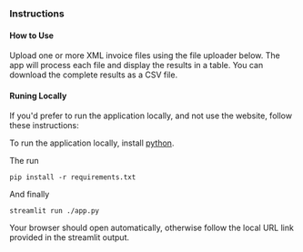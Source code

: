    
### Instructions
    
#### How to Use
Upload one or more XML invoice files using the file uploader below. 
The app will process each file and display the results in a table. 
You can download the complete results as a CSV file.

#### Runing Locally
If you'd prefer to run the application locally, and not use the website, follow these instructions:

To run the application locally, install [python](https://www.python.org/downloads/).

The run

`pip install -r requirements.txt`

And finally

`streamlit run ./app.py`

Your browser should open automatically, otherwise follow the local URL link provided in the streamlit output.